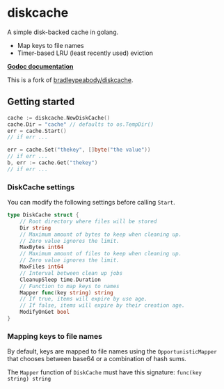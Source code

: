 # diskcache

A simple disk-backed cache in golang.

- Map keys to file names
- Timer-based LRU (least recently used) eviction

**[Godoc documentation](https://godoc.org/github.com/nochso/diskcache)**

This is a fork of [bradleypeabody/diskcache](https://github.com/bradleypeabody/diskcache).

## Getting started

```go
cache := diskcache.NewDiskCache()
cache.Dir = "cache" // defaults to os.TempDir()
err = cache.Start()
// if err ...

err = cache.Set("thekey", []byte("the value"))
// if err ...
b, err := cache.Get("thekey")
// if err ...
```

### DiskCache settings
You can modify the following settings before calling `Start`.
```go
type DiskCache struct {
	// Root directory where files will be stored
	Dir string
	// Maximum amount of bytes to keep when cleaning up.
	// Zero value ignores the limit.
	MaxBytes int64
	// Maximum amount of files to keep when cleaning up.
	// Zero value ignores the limit.
	MaxFiles int64
	// Interval between clean up jobs
	CleanupSleep time.Duration
	// Function to map keys to names
	Mapper func(key string) string
	// If true, items will expire by use age.
	// If false, items will expire by their creation age.
	ModifyOnGet bool
}
```

### Mapping keys to file names
By default, keys are mapped to file names using the `OpportunisticMapper` that chooses between base64 or a combination of hash sums.

The `Mapper` function of `DiskCache` must have this signature: `func(key string) string`
